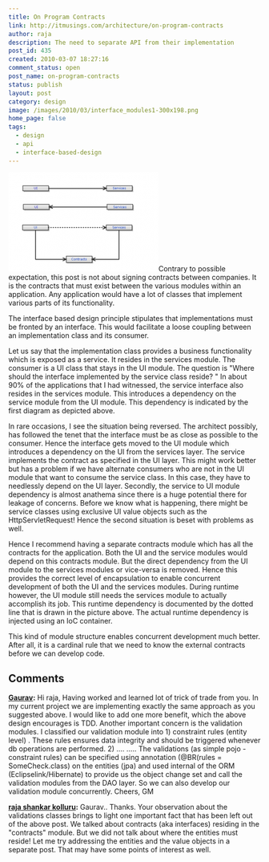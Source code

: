 ```yaml
---
title: On Program Contracts
link: http://itmusings.com/architecture/on-program-contracts
author: raja
description: The need to separate API from their implementation
post_id: 435
created: 2010-03-07 18:27:16
comment_status: open
post_name: on-program-contracts
status: publish
layout: post
category: design
image: /images/2010/03/interface_modules1-300x198.png
home_page: false
tags:
  - design
  - api
  - interface-based-design
---
```



![](/images/2010/03/interface_modules1-300x198.png)Contrary to possible expectation, this post is not about signing contracts between companies. It is the contracts that must exist between the various modules within an application. Any application would have a lot of classes that implement various parts of its functionality. 

The interface based design principle stipulates that implementations must be fronted by an interface. This would facilitate a loose coupling between an implementation class and its consumer.

Let us say that the implementation class provides a business functionality which is exposed as a service. It resides in the services module. The consumer is a UI class that stays in the UI module. The question is "Where should the interface implemented by the service class reside? " In about 90% of the applications that I had witnessed, the service interface also resides in the services module. This introduces a dependency on the service module from the UI module. This dependency is indicated by the first diagram as depicted above.

In rare occasions, I see the situation being reversed. The architect possibly, has followed the tenet that the interface must be as close as possible to the consumer. Hence the interface gets moved to the UI module which introduces a dependency on the UI from the services layer. The service implements the contract as specified in the UI layer. This might work better but has a problem if we have alternate consumers who are not in the UI module that want to consume the service class. In this case, they have to needlessly depend on the UI layer. Secondly, the service to UI module dependency is almost anathema since there is a huge potential there for leakage of concerns. Before we know what is happening, there might be service classes using exclusive UI value objects such as the HttpServletRequest! Hence the second situation is beset with problems as well.

Hence I recommend having a separate contracts module which has all the contracts for the application. Both the UI and the service modules would depend on this contracts module. But the direct dependency from the UI module to the services modules or vice-versa is removed. Hence this provides the correct level of encapsulation to enable concurrent development of both the UI and the services modules. During runtime however, the UI module still needs the services module to actually accomplish its job. This runtime dependency is documented by the dotted line that is drawn in the picture above. The actual runtime dependency is injected using an IoC container.

This kind of module structure enables concurrent development much better. After all, it is a cardinal rule that we need to know the external contracts before we can develop code.

## Comments

**[Gaurav](#1743 "2010-03-09 19:58:12"):** Hi raja, Having worked and learned lot of trick of trade from you. In my current project we are implementing exactly the same approach as you suggested above. I would like to add one more benefit, which the above design encourages is TDD. Another important concern is the validation modules. I classified our validation module into 1) constraint rules (entity level) . These rules ensures data integrity and should be triggered whenever db operations are performed. 2) .... ..... The validations (as simple pojo - constraint rules) can be specified using annotation (@BR(rules = SomeCheck.class) on the entities (jpa) and used internal of the ORM (Eclipselink/Hibernate) to provide us the object change set and call the validation modules from the DAO layer. So we can also develop our validation module concurrently. Cheers, GM

**[raja shankar kolluru](#1744 "2010-03-10 04:24:09"):** Gaurav.. Thanks. Your observation about the validations classes brings to light one important fact that has been left out of the above post. We talked about contracts (aka interfaces) residing in the "contracts" module. But we did not talk about where the entities must reside! Let me try addressing the entities and the value objects in a separate post. That may have some points of interest as well.

